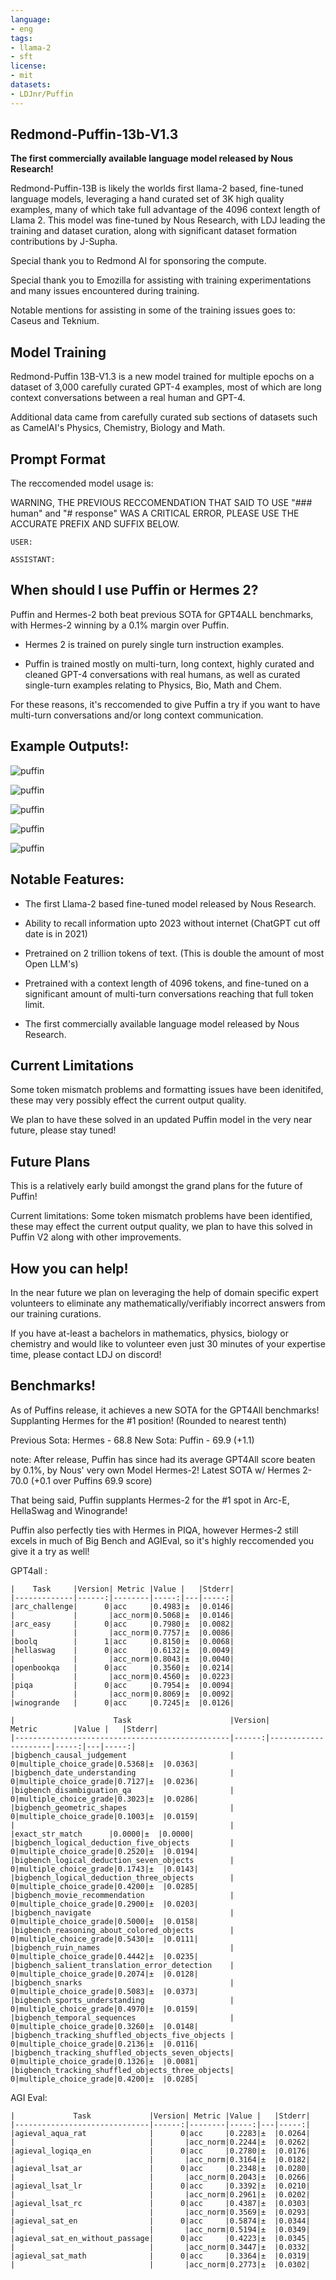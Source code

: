 ```yaml
---
language:
- eng
tags:
- llama-2
- sft
license:
- mit
datasets:
- LDJnr/Puffin
---
```


## **Redmond-Puffin-13b-V1.3**

**The first commercially available language model released by Nous Research!**

Redmond-Puffin-13B is likely the worlds first llama-2 based, fine-tuned language models, leveraging a hand curated set of 3K high quality examples, many of which take full advantage of the 4096 context length of Llama 2. This model was fine-tuned by Nous Research, with LDJ leading the training and dataset curation, along with significant dataset formation contributions by J-Supha.

Special thank you to Redmond AI for sponsoring the compute.

Special thank you to Emozilla for assisting with training experimentations and many issues encountered during training.

Notable mentions for assisting in some of the training issues goes to: Caseus and Teknium.

## Model Training

Redmond-Puffin 13B-V1.3 is a new model trained for multiple epochs on a dataset of 3,000 carefully curated GPT-4 examples, most of which are long context conversations between a real human and GPT-4. 

Additional data came from carefully curated sub sections of datasets such as CamelAI's Physics, Chemistry, Biology and Math.

## Prompt Format

The reccomended model usage is:

WARNING, THE PREVIOUS RECCOMENDATION THAT SAID TO USE "### human" and "# response" WAS A CRITICAL ERROR, PLEASE USE THE ACCURATE PREFIX AND SUFFIX BELOW.

```
USER:

ASSISTANT:
```

## When should I use Puffin or Hermes 2?

Puffin and Hermes-2 both beat previous SOTA for GPT4ALL benchmarks, with Hermes-2 winning by a 0.1% margin over Puffin.

- Hermes 2 is trained on purely single turn instruction examples.

- Puffin is trained mostly on multi-turn, long context, highly curated and cleaned GPT-4 conversations with real humans, as well as curated single-turn examples relating to Physics, Bio, Math and Chem.

For these reasons, it's reccomended to give Puffin a try if you want to have multi-turn conversations and/or long context communication.

## Example Outputs!:

![puffin](https://i.imgur.com/P0MsN8B.png)

![puffin](https://i.imgur.com/8EO3ThV.png) 

![puffin](https://i.imgur.com/5IWolFw.png) 

![puffin](https://i.imgur.com/TQui8m7.png) 

![puffin](https://i.imgur.com/tderIfl.png) 

## Notable Features:

 - The first Llama-2 based fine-tuned model released by Nous Research.

 - Ability to recall information upto 2023 without internet (ChatGPT cut off date is in 2021)

 - Pretrained on 2 trillion tokens of text. (This is double the amount of most Open LLM's)

 - Pretrained with a context length of 4096 tokens, and fine-tuned on a significant amount of multi-turn conversations reaching that full token limit.

 - The first commercially available language model released by Nous Research.

## Current Limitations

Some token mismatch problems and formatting issues have been idenitifed, these may very possibly effect the current output quality.

We plan to have these solved in an updated Puffin model in the very near future, please stay tuned!

## Future Plans

This is a relatively early build amongst the grand plans for the future of Puffin! 

Current limitations: Some token mismatch problems have been identified, these may effect the current output quality, we plan to have this solved in Puffin V2 along with other improvements.

## How you can help!

In the near future we plan on leveraging the help of domain specific expert volunteers to eliminate any mathematically/verifiably incorrect answers from our training curations. 

If you have at-least a bachelors in mathematics, physics, biology or chemistry and would like to volunteer even just 30 minutes of your expertise time, please contact LDJ on discord!

## Benchmarks!

As of Puffins release, it achieves a new SOTA for the GPT4All benchmarks! Supplanting Hermes for the #1 position!
(Rounded to nearest tenth)

Previous Sota: Hermes - 68.8
New Sota:      Puffin - 69.9 (+1.1)

note: After release, Puffin has since had its average GPT4All score beaten by 0.1%, by Nous' very own Model Hermes-2!
Latest SOTA w/ Hermes 2- 70.0 (+0.1 over Puffins 69.9 score)

That being said, Puffin supplants Hermes-2 for the #1 spot in Arc-E, HellaSwag and Winogrande!

Puffin also perfectly ties with Hermes in PIQA, however Hermes-2 still excels in much of Big Bench and AGIEval, so it's highly reccomended you give it a try as well!

GPT4all :

```
|    Task     |Version| Metric |Value |   |Stderr|
|-------------|------:|--------|-----:|---|-----:|
|arc_challenge|      0|acc     |0.4983|±  |0.0146|
|             |       |acc_norm|0.5068|±  |0.0146|
|arc_easy     |      0|acc     |0.7980|±  |0.0082|
|             |       |acc_norm|0.7757|±  |0.0086|
|boolq        |      1|acc     |0.8150|±  |0.0068|
|hellaswag    |      0|acc     |0.6132|±  |0.0049|
|             |       |acc_norm|0.8043|±  |0.0040|
|openbookqa   |      0|acc     |0.3560|±  |0.0214|
|             |       |acc_norm|0.4560|±  |0.0223|
|piqa         |      0|acc     |0.7954|±  |0.0094|
|             |       |acc_norm|0.8069|±  |0.0092|
|winogrande   |      0|acc     |0.7245|±  |0.0126|
```

 

```
|                      Task                      |Version|       Metric        |Value |   |Stderr|
|------------------------------------------------|------:|---------------------|-----:|---|-----:|
|bigbench_causal_judgement                       |      0|multiple_choice_grade|0.5368|±  |0.0363|
|bigbench_date_understanding                     |      0|multiple_choice_grade|0.7127|±  |0.0236|
|bigbench_disambiguation_qa                      |      0|multiple_choice_grade|0.3023|±  |0.0286|
|bigbench_geometric_shapes                       |      0|multiple_choice_grade|0.1003|±  |0.0159|
|                                                |       |exact_str_match      |0.0000|±  |0.0000|
|bigbench_logical_deduction_five_objects         |      0|multiple_choice_grade|0.2520|±  |0.0194|
|bigbench_logical_deduction_seven_objects        |      0|multiple_choice_grade|0.1743|±  |0.0143|
|bigbench_logical_deduction_three_objects        |      0|multiple_choice_grade|0.4200|±  |0.0285|
|bigbench_movie_recommendation                   |      0|multiple_choice_grade|0.2900|±  |0.0203|
|bigbench_navigate                               |      0|multiple_choice_grade|0.5000|±  |0.0158|
|bigbench_reasoning_about_colored_objects        |      0|multiple_choice_grade|0.5430|±  |0.0111|
|bigbench_ruin_names                             |      0|multiple_choice_grade|0.4442|±  |0.0235|
|bigbench_salient_translation_error_detection    |      0|multiple_choice_grade|0.2074|±  |0.0128|
|bigbench_snarks                                 |      0|multiple_choice_grade|0.5083|±  |0.0373|
|bigbench_sports_understanding                   |      0|multiple_choice_grade|0.4970|±  |0.0159|
|bigbench_temporal_sequences                     |      0|multiple_choice_grade|0.3260|±  |0.0148|
|bigbench_tracking_shuffled_objects_five_objects |      0|multiple_choice_grade|0.2136|±  |0.0116|
|bigbench_tracking_shuffled_objects_seven_objects|      0|multiple_choice_grade|0.1326|±  |0.0081|
|bigbench_tracking_shuffled_objects_three_objects|      0|multiple_choice_grade|0.4200|±  |0.0285|
```

AGI Eval:

``` 
|             Task             |Version| Metric |Value |   |Stderr|
|------------------------------|------:|--------|-----:|---|-----:|
|agieval_aqua_rat              |      0|acc     |0.2283|±  |0.0264|
|                              |       |acc_norm|0.2244|±  |0.0262|
|agieval_logiqa_en             |      0|acc     |0.2780|±  |0.0176|
|                              |       |acc_norm|0.3164|±  |0.0182|
|agieval_lsat_ar               |      0|acc     |0.2348|±  |0.0280|
|                              |       |acc_norm|0.2043|±  |0.0266|
|agieval_lsat_lr               |      0|acc     |0.3392|±  |0.0210|
|                              |       |acc_norm|0.2961|±  |0.0202|
|agieval_lsat_rc               |      0|acc     |0.4387|±  |0.0303|
|                              |       |acc_norm|0.3569|±  |0.0293|
|agieval_sat_en                |      0|acc     |0.5874|±  |0.0344|
|                              |       |acc_norm|0.5194|±  |0.0349|
|agieval_sat_en_without_passage|      0|acc     |0.4223|±  |0.0345|
|                              |       |acc_norm|0.3447|±  |0.0332|
|agieval_sat_math              |      0|acc     |0.3364|±  |0.0319|
|                              |       |acc_norm|0.2773|±  |0.0302|
```